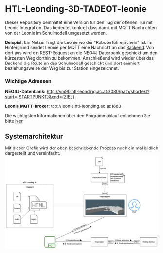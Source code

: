 # HTL-Leonding-3D-TADEOT-leonie
Dieses Repository beinhaltet eine Version für den Tag der offenen Tür mit Leonie Integration.
Das bedeutet konkret dass damit mit MQTT Nachrichten von der Leonie im Schulmodell umgesetzt werden.


**Beispiel:** Ein Nutzer fragt die Leonie wo der "Roboterführerschein" ist. Im Hintergrund sendet Leonie per
MQTT eine Nachricht an das [Backend](Pathfinder). Von dort aus wird ein REST-Request an die NEO4J Datenbank
geschickt um den kürzesten Weg dorthin zu bekommen. Anschließend wird wieder über das Backend die Route an
das Schulmodell geschickt und dort animiert beziehungsweise der Weg bis zur Station eingezeichnet.

### Wichtige Adressen
**NEO4J-Datenbank:** http://vm90.htl-leonding.ac.at:8080/path/shortest?start={STARTPUNKT}&end={ZIEL}

**Leonie MQTT-Broker:** tcp://leonie.htl-leonding.ac.at:1883

Die wichtigsten Informationen über den Programmablauf entnehmen Sie bitte [hier](Pathfinder/src/main/java/at/htl/InitBean.java) 



## Systemarchitektur
Mit dieser Grafik wird der oben beschriebende Prozess noch ein mal bildlich dargestellt und vereinfacht.
![Systemarchitektur](HTL-3D-SysArchitektur.png)